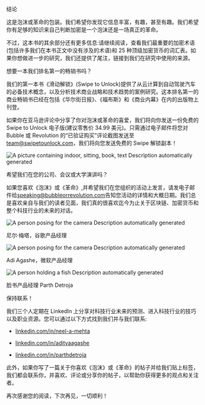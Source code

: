 <link rel="stylesheet" type="text/css" href="stylesheet.css"> 

结论

这是泡沫或革命的包装。我们希望你发现它信息丰富，有趣，甚至有趣。我们希望你有足够的知识来自己判断加密是一个泡沫还是一场真正的革命。

不过，这本书的其余部分还有更多信息:请继续阅读，查看我们最重要的加密术语(包括许多我们在本书正文中没有涉及的术语)和 25 种顶级加密货币的词汇表。如果你想做进一步的研究，我们还提供了尾注，链接到我们在研究中使用的来源。

<link rel="stylesheet" type="text/css" href="stylesheet.css"> 

想要一本我们排名第一的畅销书吗？

我们的第一本书《滑动解锁》(Swipe to Unlock)提供了从云计算到自动驾驶汽车的必备技术概念，以及分析技术商业战略和技术趋势的案例研究。这本排名第一的商业畅销书已经在包括《华尔街日报》、《福布斯》和《商业内幕》在内的出版物上刊登。

如果你在亚马逊评论中分享了你对泡沫或革命的喜爱，我们将向你发送一份免费的 Swipe to Unlock 电子版(建议零售价 34.99 美元)。只需通过电子邮件将您对 Bubble 或 Revolution 的“已验证购买”评论截图发送至[team@swipetounlock.com](mailto:team@swipetounlock.com)，我们将向您发送免费的 Swipe 解锁副本！

![A picture containing indoor, sitting, book, text  Description automatically generated](image_rsrc7HN.jpg)

<link rel="stylesheet" type="text/css" href="stylesheet.css"> 

希望我们在您的公司、会议或大学演讲吗？

如果您喜欢《泡沫》或《革命》,并希望我们在您组织的活动上发言，请发电子邮件给[speaking@bubbleorrevolution.com](mailto:speaking@bubbleorrevolution.com)告知您活动的详情和大概日期。我们总是喜欢亲自与我们的读者见面，我们真的很喜欢迄今为止关于区块链、加密货币和整个科技行业的未来的对话。

![A person posing for the camera  Description automatically generated](image_rsrc7HP.jpg)

尼尔·梅塔，谷歌产品经理

![A person posing for the camera  Description automatically generated](image_rsrc7HR.jpg)

Adi Agashe，微软产品经理

![A person holding a fish  Description automatically generated](image_rsrc7HS.jpg)

脸书产品经理 Parth Detroja

<link rel="stylesheet" type="text/css" href="stylesheet.css"> 

保持联系！

我们三个人定期在 LinkedIn 上分享对科技行业未来的预测、进入科技行业的技巧以及职业资源。您可以通过以下方式找到我们并与我们联系:

*   [linkedin.com/in/neel-a-mehta](https://www.linkedin.com/in/neel-a-mehta)

*   [linkedin.com/in/adityaagashe](https://www.linkedin.com/in/adityaagashe)

*   [linkedin.com/in/parthdetroja](https://www.linkedin.com/in/parthdetroja)

此外，如果你写了一篇关于你喜欢《泡沫》或《革命》的帖子并给我们贴上标签，我们都会联系你，并喜欢、评论或分享你的帖子，以帮助你获得更多的观点和关注者。

再次感谢您的阅读，下次再见，一切顺利！